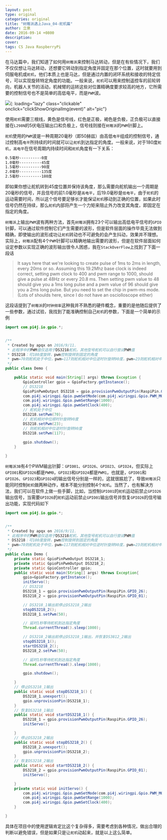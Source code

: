 ```yaml
---
layout: post
type: original
categories: original
title: "树莓派遇上Java_04-舵机篇"
author: 立泉
date: 2016-09-14 +0800
description: 
cover: 
tags: CS Java RaspberryPi
---
```


在马达篇中，我们知道了如何用`树莓派`来控制马达转动，但是在有些情况下，我们不仅仅想让马达转动，还想要它转动到指定角度并固定在那个位置，这时就要用到伺服电机或`舵机`，他们本质上也是马达，但是通过内置的闭环系统和接收的特定信号，可以实现旋转特定角度的功能。一般来说，`舵机`可以用来控制遥控车的前轮转向，机器人关节的活动，机械臂的运转这些对位置精确度要求较高的地方，它所需要的控制信号也不是简单的高低电平，而是`PWM`波。

![](https://apqx.oss-cn-hangzhou.aliyuncs.com/blog/20160914/servo.jpg){: loading="lazy" class="clickable" onclick="clickShowOriginalImg(event)" alt="pic"}

使用`舵机`需要三根线，黄色是信号线，红色是正极，褐色是负极，正负极可以直接接在`L298N`的5伏电压输出口和负极上，信号线则接在`树莓派`的`PWM`针脚上。

`舵机`使用的`PWM`波是一种周期20毫秒（即50赫兹）由高低`电平`组成的控制信号，通过控制高`电平`所持续的时间就可以让`舵机`到达指定的角度。一般来说，对于180度`舵机`，`高电平`在信号周期内持续时间和`舵机`角度有一下关系： 

```sh
0.5毫秒----------0度 
1.0毫秒----------45度 
1.5毫秒----------90度 
2.0毫秒----------135度 
2.5毫秒----------180度
```

即如果你想让舵机转到45度位置并保持该角度，那么需要向舵机输出一个周期是20毫秒的信号，并且信号的前1.0毫秒是`高电平`，后19.0毫秒是`低电平`，由于`舵机`的运动需要时间，所以这个信号要足够长才能保证`舵机`移动到正确的位置，如果此时信号仍然在持续，那么`舵机`内部将产生一个力矩来阻止外力改变其角度，即固定在指定的角度。

`树莓派`上输出`PWM`波有两种方法，首先`树莓派`拥有23个可以输出高低电平信号的`GPIO`针脚，可以通过软件控制它们产生需要的波形，但是软件层面的操作毕竟无法做到精确，即使输出的波形成功让`舵机`转动也不可避免的会产生抖动，效果并不理想。实际上，`树莓派`配有4个`PWM`针脚可以精确地输出需要的波形，但是在软件层面如何设定参数以实现正确的波形输出很令人困惑，我在`StackOverFlow`上找到了下面一段话

>It says here that we're looking to create pulse of 1ms to 2ms in length, every 20ms or so. Assuming this 19.2Mhz base clock is indeed correct, setting pwm clock to 400 and pwm range to 1000, should give a pulse at 48Hz or every 20.8 ms. Then setting pwm value to 48 should give you a 1ms long pulse and a pwm value of 96 should give you a 2ms long pulse. But you need to set the chip in pwm-ms mode. (Lots of shoulds here, since I do not have an osciolloscope either)

这段话提到了`树莓派`的`时钟频率`这种我并不熟悉的硬件概念，重要的是他随后提供了一些参数，通过试验，我找到了能准确控制自己`舵机`的参数，下面是一个简单的示例

```java
import com.pi4j.io.gpio.*;


/**
 * Created by apqx on 2016/9/11.
 * 此程序中的PWM值仅适用于DS3218舵机，其他型号舵机可以自行尝试PWM值
 * DS3218：可180度旋转，pwm控制旋转到固定的角度
 * pwm=70则舵机处于中位，pwm=117则舵机相对中位逆时针旋转90度，pwm=23则舵机相对中位顺时针旋转90度
 */
public class Demo {

    public static void main(String[] args) throws Exception {
        GpioController gpio = GpioFactory.getInstance();
        // DS3218
        GpioPinPwmOutput DS3218 = gpio.provisionPwmOutputPin(RaspiPin.GPIO_26);
        com.pi4j.wiringpi.Gpio.pwmSetMode(com.pi4j.wiringpi.Gpio.PWM_MODE_MS);
        com.pi4j.wiringpi.Gpio.pwmSetRange(1000);
        com.pi4j.wiringpi.Gpio.pwmSetClock(400);
        // 舵机处于中位
        DS3218.setPwm(70);
        // 舵机相对中位顺时针旋转90度
        DS3218.setPwm(23);
        // 则舵机相对中位逆时针旋转90度
        DS3218.setPwm(117);
        
        gpio.shutdown();
    }

}
```
                
`树莓派3B`有4个PWM输出针脚：`GPIO01`、`GPIO26`、`GPIO23`、`GPIO24`，但实际上`GPIO01`和`GPIO26`都是`PWM0`，`GPIO23`和`GPIO24`都是`PWM1`，也就是，`GPIO01`和`GPIO26`、`GPIO23`和`GPIO24`的输出信号分别是一样的，这就很尴尬了，导致`树莓派`只能同时控制`舵机`做两种动作，根本不能分别控制4个`舵机`。当然了，也有解决方法，我们可以在软件上做一些手脚，比如，当控制`GPIO01`的`舵机`运动前禁止`GPIO26`输出信号，当需要`GPIO26`的`舵机`运动前禁止`GPIO01`输出信号并恢复`GPIO26`的信号输出功能，实现代码如下

```java
import com.pi4j.io.gpio.*;


/**
 * Created by apqx on 2016/9/11.
 * 此程序中的PWM值仅适用于DS3218舵机，其他型号舵机可以自行尝试PWM值
 * DS3218：可180度旋转，pwm控制旋转到固定的角度
 * pwm=70则舵机处于中位，pwm=117则舵机相对中位逆时针旋转90度，pwm=23则舵机相对中位顺时针旋转90度
 */
public class Demo {
    private static GpioPinPwmOutput DS3218_1;
    private static GpioPinPwmOutput DS3218_2;
    private static GpioController gpio;
    public static void main(String[] args) throws Exception{
        gpio=GpioFactory.getInstance();
        initServo();
        // DS3218
        DS3218_1 = gpio.provisionPwmOutputPin(RaspiPin.GPIO_26);
        DS3218_2 = gpio.provisionPwmOutputPin(RaspiPin.GPIO_01);

        // DS3218_1输出前停止DS3218_2输出
        stopDS3218_2();
        DS3218_1.setPwm(50);

        // 延时1秒等待舵机到达指定角度
        Thread.currentThread().sleep(1000);

        // DS3218_2输出前停止DS3218_1输出，并恢复DS3812_2输出
        stopDS3218_1();
        startDS3218_2();
        DS3218_2.setPwm(50);

        // 延时1秒等待舵机到达指定角度
        Thread.currentThread().sleep(1000);

        gpio.shutdown();

    }
    // 停止DS3218_1输出
    public static void stopDS3218_1() {
        DS3218_1.unexport();
        gpio.unprovisionPin(DS3218_1);
    }
    // 恢复DS3218_1输出
    public static void startDS3218_1() {
        DS3218_1 = gpio.provisionPwmOutputPin(RaspiPin.GPIO_26);
        initServo();

    }
    // 停止DS3218_2输出
    public static void stopDS3218_2() {
        DS3218_2.unexport();
        gpio.unprovisionPin(DS3218_2);
    }
    // 恢复DS3218_2输出
    public static void startDS3218_2() {
        DS3218_2 = gpio.provisionPwmOutputPin(RaspiPin.GPIO_01);
        initServo();

    }
    private static void initServo() {
        com.pi4j.wiringpi.Gpio.pwmSetMode(com.pi4j.wiringpi.Gpio.PWM_MODE_MS);
        com.pi4j.wiringpi.Gpio.pwmSetRange(1000);
        com.pi4j.wiringpi.Gpio.pwmSetClock(400);
    }

}
```
                
具体在项目中的使用逻辑肯定比这个复杂得多，需要考虑到各种情况，做出合理的判断以避免错误，但是如果只是让`舵机`动起来，就是以上这么简单。
